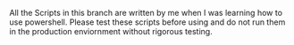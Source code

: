 All the Scripts in this branch are written by me when I was learning how to use powershell. Please test these scripts before using and do not run them in the production enviornment without rigorous testing.
